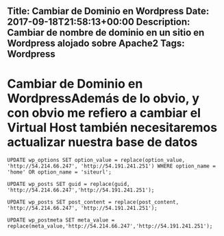 Title: Cambiar de Dominio en Wordpress
Date: 2017-09-18T21:58:13+00:00
Description: Cambiar de nombre de dominio en un sitio en Wordpress alojado sobre Apache2
Tags: Wordpress
---
# Cambiar de Dominio en WordpressAdemás de lo obvio, y con obvio me refiero a cambiar el Virtual Host también necesitaremos actualizar nuestra base de datos

```
UPDATE wp_options SET option_value = replace(option_value, 'http://54.214.66.247', 'http://54.191.241.251') WHERE option_name = 'home' OR option_name = 'siteurl';

UPDATE wp_posts SET guid = replace(guid, 'http://54.214.66.247','http://54.191.241.251');

UPDATE wp_posts SET post_content = replace(post_content, 'http://54.214.66.247', 'http://54.191.241.251');

UPDATE wp_postmeta SET meta_value = replace(meta_value,'http://54.214.66.247','http://54.191.241.251');
```